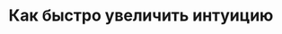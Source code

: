 ---
title: "Как быстро увеличить интуицию"
slug: kak-bystro-uvelichit-intuiciyu
layout: webinar-video
datetext: "среда, 23 марта"
timetext: 20:00 мск
video: "https://www.youtube.com/embed/Hk7RnpOxgeg?rel=0&autoplay=1"

---